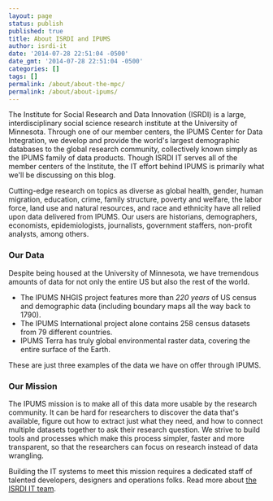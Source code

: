 ```yaml
---
layout: page
status: publish
published: true
title: About ISRDI and IPUMS
author: isrdi-it
date: '2014-07-28 22:51:04 -0500'
date_gmt: '2014-07-28 22:51:04 -0500'
categories: []
tags: []
permalink: /about/about-the-mpc/
permalink: /about/about-ipums/
---
```


The Institute for Social Research and Data Innovation (ISRDI) is a large, interdisciplinary social science research institute at the University of Minnesota. Through one of our member centers, the IPUMS Center for Data Integration, we develop and provide the world's largest demographic databases to the global research community, collectively known simply as the IPUMS family of data products. Though ISRDI IT serves all of the member centers of the Institute, the IT effort behind IPUMS is primarily what we'll be discussing on this blog.

Cutting-edge research on topics as diverse as global health, gender, human migration, education, crime, family structure, poverty and welfare, the labor force, land use and natural resources, and race and ethnicity have all relied upon data delivered from IPUMS. Our users are historians, demographers, economists, epidemiologists, journalists, government staffers, non-profit analysts, among others.

### Our Data
Despite being housed at the University of Minnesota, we have tremendous amounts of data for not only the entire US but also the rest of the world.

* The IPUMS NHGIS project features more than <em>220 years</em> of US census and demographic data (including boundary maps all the way back to 1790).
* The IPUMS International project alone contains 258 census datasets from 79 different countries.
* IPUMS Terra has truly global environmental raster data, covering the entire surface of the Earth.

These are just three examples of the data we have on offer through IPUMS.

### Our Mission
The IPUMS mission is to make all of this data more usable by the research community. It can be hard for researchers to discover the data that's available, figure out how to extract just what they need, and how to connect multiple datasets together to ask their research question. We strive to build tools and processes which make this process simpler, faster and more transparent, so that the researchers can focus on research instead of data wrangling.

Building the IT systems to meet this mission requires a dedicated staff of talented developers, designers and operations folks.  Read more about <a title="About the ISRDI IT team" href="/about/about-mpc-it/">the ISRDI IT team</a>.
